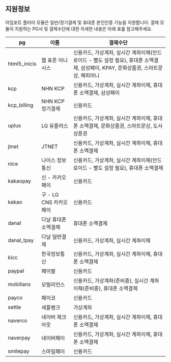 ## 지원정보
아임포트 플러터 모듈은 일반/정기결제 및 휴대폰 본인인증 기능을 지원합니다. 결제 모듈이 지원하는 PG사 및 결제수단에 대한 자세한 내용은 아래 표를 참고해주세요.

| pg           | 이름                 |  결제수단                                                                                                 |  
| ------------ | ------------------- | ------------------------------------------------------------------------------------------------------  | 
| html5_inicis | 웹 표준 이니시스        | 신용카드, 가상계좌, 실시간 계좌이체(안드로이드 - 별도 설정 필요), 휴대폰 소액결제, 삼성페이, KPAY, 문화상품권, 스마트문상, 해피머니 |
| kcp          | NHN KCP             | 신용카드, 가상계좌, 실시간 계좌이체, 휴대폰 소액결제, 삼성페이                                                        |
| kcp_billing  | NHN KCP 정기결제      | 신용카드                                                                                                  |
| uplus        | LG 유플러스           | 신용카드, 가상계좌, 실시간 계좌이체, 휴대폰 소액결제, 문화상품권, 스마트문상, 도서상푼권                                     |
| jtnet        | JTNET               | 신용카드, 가상계좌, 실시간 계좌이체, 휴대폰 소액결제                                                                |
| nice         | 나이스 정보통신         | 신용카드, 가상계좌, 실시간 계좌이체(안드로이드 - 별도 설정 필요), 휴대폰 소액결제                                         |
| kakaopay     | 신 - 카카오페이        | 신용카드                                                                                                  |
| kakao        | 구 - LG CNS 카카오페이 | 신용카드                                                                                                  |
| danal        | 다날 휴대폰 소액결제     | 휴대폰 소액결제                                                                                            |
| danal_tpay   | 다날 일반결제          | 신용카드, 가상계좌, 실시간 계좌이체                                                                             |
| kicc         | 한국정보통신           | 신용카드, 가상계좌, 실시간 계좌이체, 휴대폰 소액결제                                                                |
| paypal       | 페이팔               | 신용카드                                                                                                  |
| mobilians    | 모빌리언스            | 신용카드, 가상계좌(준비중), 실시간 계좌이체(준비중), 휴대폰 소액결제                                                    |
| payco        | 페이코               | 신용카드                                                                                                  |
| settle       | 세틀뱅크             | 가상계좌                                                                                                   |
| naverco      | 네이버 체크아웃        | 신용카드, 가상계좌, 실시간 계좌이체, 휴대폰 소액결제                                                                 |
| naverpay     | 네이버페이            | 신용카드, 가상계좌, 실시간 계좌이체, 휴대폰 소액결제                                                                 |
| smilepay     | 스마일페이            | 신용카드                                                                                                   |